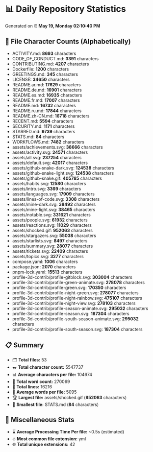 # 📊 Daily Repository Statistics
Generated on ⏰ **May 19, Monday 02:10:40 PM**

## 📂 File Character Counts (Alphabetically)
- ACTIVITY.md: **8693** characters
- CODE_OF_CONDUCT.md: **3391** characters
- CONTRIBUTING.md: **4207** characters
- Dockerfile: **1200** characters
- GREETINGS.md: **345** characters
- LICENSE: **34650** characters
- README.ar.md: **17629** characters
- README.de.md: **16901** characters
- README.es.md: **16935** characters
- README.fr.md: **17007** characters
- README.md: **16732** characters
- README.ru.md: **17844** characters
- README.zh-CN.md: **16718** characters
- RECENT.md: **5594** characters
- SECURITY.md: **1171** characters
- STARRED.md: **9739** characters
- STATS.md: **84** characters
- WORKFLOWS.md: **7482** characters
- assets/achievements.svg: **38666** characters
- assets/activity.svg: **24571** characters
- assets/all.svg: **237254** characters
- assets/default.svg: **42017** characters
- assets/github-snake-dark.svg: **124538** characters
- assets/github-snake-light.svg: **124538** characters
- assets/github-snake.gif: **405785** characters
- assets/habits.svg: **12580** characters
- assets/intro.svg: **3369** characters
- assets/languages.svg: **17909** characters
- assets/lines-of-code.svg: **3308** characters
- assets/mine-dark.svg: **38492** characters
- assets/mine-light.svg: **38465** characters
- assets/notable.svg: **331621** characters
- assets/people.svg: **61932** characters
- assets/reactions.svg: **11029** characters
- assets/shocked.gif: **952063** characters
- assets/stargazers.svg: **55038** characters
- assets/starlists.svg: **8497** characters
- assets/summary.svg: **28077** characters
- assets/tickets.svg: **22409** characters
- assets/topics.svg: **3277** characters
- compose.yaml: **1006** characters
- package.json: **2070** characters
- pnpm-lock.yaml: **15513** characters
- profile-3d-contrib/profile-gitblock.svg: **303004** characters
- profile-3d-contrib/profile-green-animate.svg: **278078** characters
- profile-3d-contrib/profile-green.svg: **170350** characters
- profile-3d-contrib/profile-night-green.svg: **278077** characters
- profile-3d-contrib/profile-night-rainbow.svg: **475107** characters
- profile-3d-contrib/profile-night-view.svg: **278103** characters
- profile-3d-contrib/profile-season-animate.svg: **295032** characters
- profile-3d-contrib/profile-season.svg: **187304** characters
- profile-3d-contrib/profile-south-season-animate.svg: **295032** characters
- profile-3d-contrib/profile-south-season.svg: **187304** characters

## 📋 Summary
- 🗂️ **Total files:** 53
- ✒️ **Total character count:** 5547737
- 📊 **Average characters per file:** 104674
- 📝 **Total word count:** 270069
- 🧾 **Total lines:** 16216
- 📐 **Average words per file:** 5095
- 🏆 **Largest file:** assets/shocked.gif (**952063** characters)
- 🥉 **Smallest file:** STATS.md (**84** characters)

## 🌟 Miscellaneous Stats
- ⌛ **Average Processing Time Per file:** ~0.5s (estimated)
- 🔥 **Most common file extension:** yml
- 🌐 **Total unique extensions:** 42
